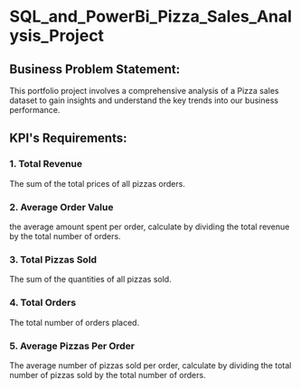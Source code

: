 # SQL_and_PowerBi_Pizza_Sales_Analysis_Project

## Business Problem Statement:

This portfolio project involves a comprehensive analysis of a Pizza sales dataset to gain insights and understand the key trends into our business performance.

## KPI's Requirements:

### 1. Total Revenue

The sum of the total prices of all pizzas orders.

### 2. Average Order Value

the average amount spent per order, calculate by dividing the total revenue by the total number of orders.

### 3. Total Pizzas Sold

The sum of the quantities of all pizzas sold.

### 4. Total Orders

The total number of orders placed.

### 5. Average Pizzas Per Order

The average number of pizzas sold per order, calculate by dividing the total number of pizzas sold by the total number of orders.


